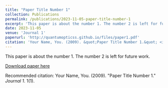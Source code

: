 ```yaml
---
title: "Paper Title Number 1"
collection: Publications
permalink: /publications/2023-11-05-paper-title-number-1
excerpt: 'This paper is about the number 1. The number 2 is left for future work.'
date: 2023-11-05
venue: 'Journal 1'
paperurl: 'http://quantumopticss.github.io/files/paper1.pdf'
citation: 'Your Name, You. (2009). &quot;Paper Title Number 1.&quot; <i>Journal 1</i>. 1(1).'
---
```

This paper is about the number 1. The number 2 is left for future work.

[Download paper here](http://quantumopticss.github.io/files/paper1.pdf)

Recommended citation: Your Name, You. (2009). "Paper Title Number 1." <i>Journal 1</i>. 1(1).